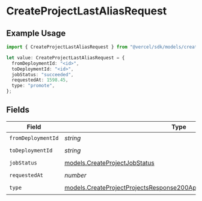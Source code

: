 # CreateProjectLastAliasRequest

## Example Usage

```typescript
import { CreateProjectLastAliasRequest } from "@vercel/sdk/models/createprojectop.js";

let value: CreateProjectLastAliasRequest = {
  fromDeploymentId: "<id>",
  toDeploymentId: "<id>",
  jobStatus: "succeeded",
  requestedAt: 1598.45,
  type: "promote",
};
```

## Fields

| Field                                                                                                                                                  | Type                                                                                                                                                   | Required                                                                                                                                               | Description                                                                                                                                            |
| ------------------------------------------------------------------------------------------------------------------------------------------------------ | ------------------------------------------------------------------------------------------------------------------------------------------------------ | ------------------------------------------------------------------------------------------------------------------------------------------------------ | ------------------------------------------------------------------------------------------------------------------------------------------------------ |
| `fromDeploymentId`                                                                                                                                     | *string*                                                                                                                                               | :heavy_check_mark:                                                                                                                                     | N/A                                                                                                                                                    |
| `toDeploymentId`                                                                                                                                       | *string*                                                                                                                                               | :heavy_check_mark:                                                                                                                                     | N/A                                                                                                                                                    |
| `jobStatus`                                                                                                                                            | [models.CreateProjectJobStatus](../models/createprojectjobstatus.md)                                                                                   | :heavy_check_mark:                                                                                                                                     | N/A                                                                                                                                                    |
| `requestedAt`                                                                                                                                          | *number*                                                                                                                                               | :heavy_check_mark:                                                                                                                                     | N/A                                                                                                                                                    |
| `type`                                                                                                                                                 | [models.CreateProjectProjectsResponse200ApplicationJSONResponseBodyType](../models/createprojectprojectsresponse200applicationjsonresponsebodytype.md) | :heavy_check_mark:                                                                                                                                     | N/A                                                                                                                                                    |